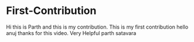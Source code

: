 # First-Contribution
Hi this is Parth and this is my contribution.
This is my first contribution
hello anuj thanks for this video. Very Helpful
 parth satavara 
